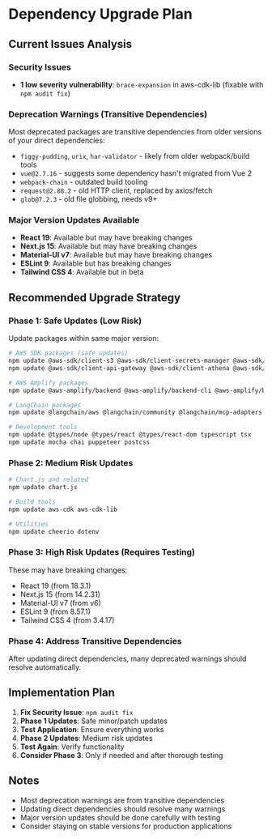 # Dependency Upgrade Plan

## Current Issues Analysis

### Security Issues
- **1 low severity vulnerability**: `brace-expansion` in aws-cdk-lib (fixable with `npm audit fix`)

### Deprecation Warnings (Transitive Dependencies)
Most deprecated packages are transitive dependencies from older versions of your direct dependencies:
- `figgy-pudding`, `urix`, `har-validator` - likely from older webpack/build tools
- `vue@2.7.16` - suggests some dependency hasn't migrated from Vue 2
- `webpack-chain` - outdated build tooling
- `request@2.88.2` - old HTTP client, replaced by axios/fetch
- `glob@7.2.3` - old file globbing, needs v9+

### Major Version Updates Available
- **React 19**: Available but may have breaking changes
- **Next.js 15**: Available but may have breaking changes  
- **Material-UI v7**: Available but may have breaking changes
- **ESLint 9**: Available but has breaking changes
- **Tailwind CSS 4**: Available but in beta

## Recommended Upgrade Strategy

### Phase 1: Safe Updates (Low Risk)
Update packages within same major version:

```bash
# AWS SDK packages (safe updates)
npm update @aws-sdk/client-s3 @aws-sdk/client-secrets-manager @aws-sdk/s3-request-presigner
npm update @aws-sdk/client-api-gateway @aws-sdk/client-athena @aws-sdk/client-sqs @aws-sdk/client-textract @aws-sdk/lib-storage

# AWS Amplify packages
npm update @aws-amplify/backend @aws-amplify/backend-cli @aws-amplify/backend-output-schemas @aws-amplify/ui-react aws-amplify

# LangChain packages
npm update @langchain/aws @langchain/community @langchain/mcp-adapters

# Development tools
npm update @types/node @types/react @types/react-dom typescript tsx
npm update mocha chai puppeteer postcss
```

### Phase 2: Medium Risk Updates
```bash
# Chart.js and related
npm update chart.js

# Build tools
npm update aws-cdk aws-cdk-lib

# Utilities
npm update cheerio dotenv
```

### Phase 3: High Risk Updates (Requires Testing)
These may have breaking changes:
- React 19 (from 18.3.1)
- Next.js 15 (from 14.2.31) 
- Material-UI v7 (from v6)
- ESLint 9 (from 8.57.1)
- Tailwind CSS 4 (from 3.4.17)

### Phase 4: Address Transitive Dependencies
After updating direct dependencies, many deprecated warnings should resolve automatically.

## Implementation Plan

1. **Fix Security Issue**: `npm audit fix`
2. **Phase 1 Updates**: Safe minor/patch updates
3. **Test Application**: Ensure everything works
4. **Phase 2 Updates**: Medium risk updates
5. **Test Again**: Verify functionality
6. **Consider Phase 3**: Only if needed and after thorough testing

## Notes
- Most deprecation warnings are from transitive dependencies
- Updating direct dependencies should resolve many warnings
- Major version updates should be done carefully with testing
- Consider staying on stable versions for production applications
